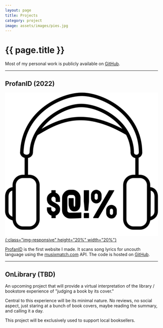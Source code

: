 ```yaml
---
layout: page
title: Projects
category: project
image: assets/images/pies.jpg
---
```


<h1 class="title">{{ page.title }}</h1>

<section class="list">

</section>

Most of my personal work is publicly available on [GitHub](https://github.com/cbadams2).

---

## ProfanID (2022) 

[![ProfanID Logo](/assets/images/profanid_logo.png){:class="img-responsive" height="20%" width="20%"}](https://profanid.com)

[ProfanID](https://profanid.com) is the first website I made. It scans song lyrics for uncouth language using the [musixmatch.com](https://www.musixmatch.com/) API. The code is hosted on [GitHub](https://github.com/cbadams2/ProfanID).

---

## OnLibrary (TBD)

An upcoming project that will provide a virtual interpretation of the library / bookstore experience of "judging a book by its cover."

Central to this experience will be its minimal nature. No reviews, no social aspect, just staring at a bunch of book covers, maybe reading the summary, and calling it a day.

This project will be exclusively used to support local booksellers.
